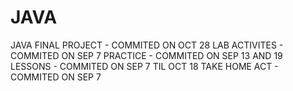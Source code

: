 # JAVA
JAVA FINAL PROJECT - COMMITED ON OCT 28
LAB ACTIVITES - COMMITED ON SEP 7
PRACTICE - COMMITED ON SEP 13 AND 19
LESSONS - COMMITED ON SEP 7 TIL OCT 18
TAKE HOME ACT - COMMITED ON SEP 7
